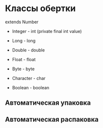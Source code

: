 # Классы обертки

extends Number

- Integer - int  (private final int value)
- Long - long
- Double - double
- Float - float
- Byte - byte

- Character - char
- Boolean - boolean

## Автоматическая упаковка

## Автоматическая распаковка


